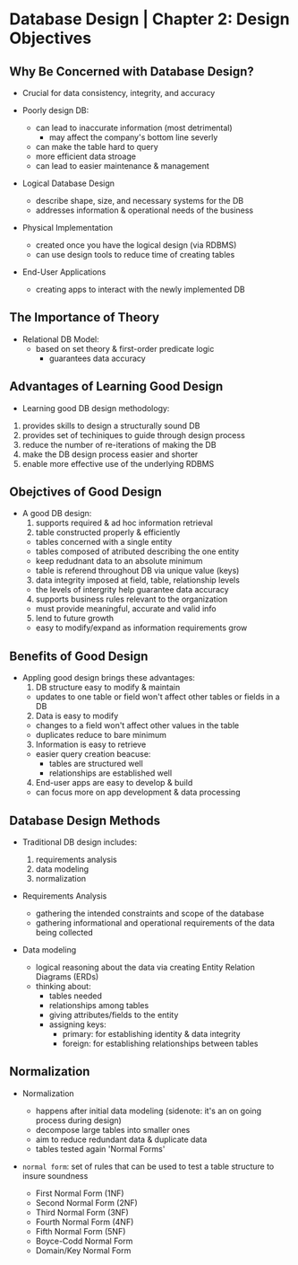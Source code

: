 # Database Design | Chapter 2: Design Objectives

## Why Be Concerned with Database Design?
- Crucial for data consistency, integrity, and accuracy
- Poorly design DB:
  - can lead to inaccurate information (most detrimental)
    - may affect the company's bottom line severly
  - can make the table hard to query
  - more efficient data stroage
  - can lead to easier maintenance & management

- Logical Database Design
  - describe shape, size, and necessary systems for the DB
  - addresses information & operational needs of the business
  
- Physical Implementation
  - created once you have the logical design (via RDBMS)
  - can use design tools to reduce time of creating tables

- End-User Applications
  - creating apps to interact with the newly implemented DB
 
## The Importance of Theory
- Relational DB Model:
  - based on set theory & first-order predicate logic
    - guarantees data accuracy

## Advantages of Learning Good Design
- Learning good DB design methodology:
1. provides skills to design a structurally sound DB
2. provides set of techiniques to guide through design process
3. reduce the number of re-iterations of making the DB
4. make the DB design process easier and shorter
5. enable more effective use of the underlying RDBMS

## Obejctives of Good Design
- A good DB design:
  1. supports required & ad hoc information retrieval
  2. table constructed properly & efficiently
    - tables concerned with a single entity
    - tables composed of atributed describing the one entity
    - keep redudnant data to an absolute minimum
    - table is referend throughout DB via unique value (keys)
  3. data integrity imposed at field, table, relationship levels
    - the levels of intergrity help guarantee data accuracy
  4. supports business rules relevant to the organization
    - must provide meaningful, accurate and valid info
  5. lend to future growth
    - easy to modify/expand as information requirements grow

## Benefits of Good Design
- Appling good design brings these advantages:
  1. DB structure easy to modify & maintain
    - updates to one table or field won't affect other tables or fields in a DB
  2. Data is easy to modify
    - changes to a field won't affect other values in the table
    - duplicates reduce to bare minimum
  3. Information is easy to retrieve
    - easier query creation beacuse:
      - tables are structured well
      - relationships are established well
  4. End-user apps are easy to develop & build
    - can focus more on app development & data processing

## Database Design Methods

- Traditional DB design includes:
  1. requirements analysis
  2. data modeling
  3. normalization

- Requirements Analysis
  - gathering the intended constraints and scope of the database
  - gathering informational and operational requirements of the data being collected

- Data modeling
  - logical reasoning about the data via creating Entity Relation Diagrams (ERDs)
  - thinking about:
    - tables needed
    - relationships among tables
    - giving attributes/fields to the entity
    - assigning keys:
      - primary: for establishing identity & data integrity
      - foreign: for establishing relationships between tables

## Normalization
- Normalization
  - happens after initial data modeling (sidenote: it's an on going process during design)
  - decompose large tables into smaller ones
  - aim to reduce redundant data & duplicate data
  - tables tested again 'Normal Forms'

- `normal form`: set of rules that can be used to test a table structure to insure soundness
  - First Normal Form  (1NF)
  - Second Normal Form (2NF)
  - Third Normal Form  (3NF)
  - Fourth Normal Form (4NF)
  - Fifth Normal Form  (5NF)
  - Boyce-Codd Normal Form
  - Domain/Key Normal Form
